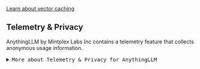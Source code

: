 [Learn about vector caching](./server/storage/vector-cache/VECTOR_CACHE.md)

## Telemetry & Privacy

AnythingLLM by Mintplex Labs Inc contains a telemetry feature that collects anonymous usage information.

<details>
<summary><kbd>More about Telemetry & Privacy for AnythingLLM</kbd></summary>

### Why?

We use this information to help us understand how AnythingLLM is used, to help us prioritize work on new features and bug fixes, and to help us improve AnythingLLM's performance and stability.

[View all telemetry events in source code](https://github.com/search?q=repo%3AMintplex-Labs%2Fanything-llm%20.sendTelemetry\(&type=code)

</details>
